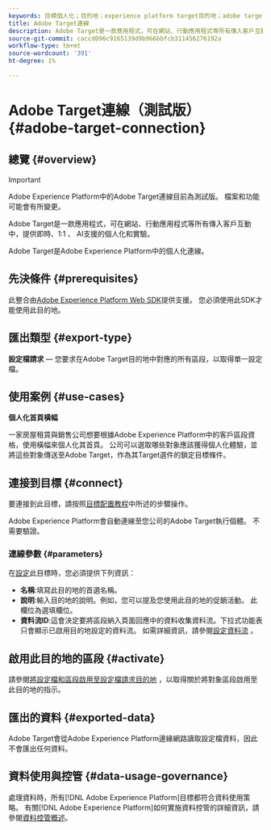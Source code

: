 ```yaml
---
keywords: 目標個人化；目的地；experience platform target目的地；adobe target目的地；
title: Adobe Target連線
description: Adobe Target是一款應用程式，可在網站、行動應用程式等所有傳入客戶互動中，提供即時、1:1和AI支援的個人化和實驗。
source-git-commit: caccd096c9165139d9b966bbfcb311456276192a
workflow-type: tm+mt
source-wordcount: '391'
ht-degree: 1%

---
```



# Adobe Target連線（測試版） {#adobe-target-connection}

## 總覽 {#overview}

>[!IMPORTANT]
>
>Adobe Experience Platform中的Adobe Target連線目前為測試版。 檔案和功能可能會有所變更。

Adobe Target是一款應用程式，可在網站、行動應用程式等所有傳入客戶互動中，提供即時、1:1 、 AI支援的個人化和實驗。

Adobe Target是Adobe Experience Platform中的個人化連線。

## 先決條件 {#prerequisites}

此整合由[Adobe Experience Platform Web SDK](../../../edge/home.md)提供支援。 您必須使用此SDK才能使用此目的地。

## 匯出類型 {#export-type}

**設定檔請求**  — 您要求在Adobe Target目的地中對應的所有區段，以取得單一設定檔。

## 使用案例 {#use-cases}

**個人化首頁橫幅**

一家房屋租賃與銷售公司想要根據Adobe Experience Platform中的客戶區段資格，使用橫幅來個人化其首頁。 公司可以選取哪些對象應該獲得個人化體驗，並將這些對象傳送至Adobe Target，作為其Target選件的鎖定目標條件。

## 連接到目標 {#connect}

要連接到此目標，請按照[目標配置教程](../../ui/connect-destination.md)中所述的步驟操作。

Adobe Experience Platform會自動連線至您公司的Adobe Target執行個體。 不需要驗證。

### 連線參數 {#parameters}

在[設定](../../ui/connect-destination.md)此目標時，您必須提供下列資訊：

* **名稱**:填寫此目的地的首選名稱。
* **說明**:輸入目的地的說明。例如，您可以提及您使用此目的地的促銷活動。 此欄位為選填欄位。
* **資料流ID**:這會決定要將區段納入頁面回應中的資料收集資料流。下拉式功能表只會顯示已啟用目的地設定的資料流。 如需詳細資訊，請參閱[設定資料流](../../../edge/fundamentals/datastreams.md) 。

## 啟用此目的地的區段 {#activate}

請參閱[將設定檔和區段啟用至設定檔請求目的地](../../ui/activate-profile-request-destinations.md) ，以取得關於將對象區段啟用至此目的地的指示。

## 匯出的資料 {#exported-data}

Adobe Target會從Adobe Experience Platform邊緣網路讀取設定檔資料，因此不會匯出任何資料。

## 資料使用與控管 {#data-usage-governance}

處理資料時，所有[!DNL Adobe Experience Platform]目標都符合資料使用策略。 有關[!DNL Adobe Experience Platform]如何實施資料控管的詳細資訊，請參閱[資料控管概述](https://experienceleague.adobe.com/docs/experience-platform/data-governance/home.html)。
